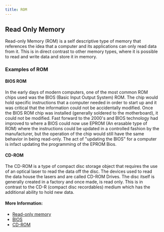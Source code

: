 ```yaml
---
title: ROM
---
```

## Read Only Memory

Read-only Memory (ROM) is a self descriptive type of memory that references the idea that a computer and its applications can only read data from it. This is in direct contrast to other memory types, where it is possible to read and write data and store it in memory.

### Examples of ROM 

#### BIOS ROM
In the early days of modern computers, one of the most common ROM chips used was the BIOS (Basic Input Output System) ROM.  The chip would hold specific instructions that a computer needed in order to start up and it was critical that the information could not be accidentally modified. Once the BIOS ROM chip was installed (generally soldered to the motherboard), it could not be modified. Fast forward to the 2000's and BIOS technology had improved to where a BIOS could now use EPROM (An erasable type of ROM) where the instructions could be updated in a controlled fashion by the manufacturer, but the operation of the chip would still have the same behavior in being read-only. The act of "updating the BIOS" for a computer is infact updating the programming of the EPROM Bios.

#### CD-ROM
The CD-ROM is a type of compact disc storage object that requires the use of an optical laser to read the data off the disc. The devices used to read the data house the lasers and are called CD-ROM Drives. The disc itself is generally created in a factory and once made, is read only. This is in contrast to the CD-R (compact disc recordables) medium which has the additional ability to hold new data.

<!-- The article goes here, in GitHub-flavored Markdown. Feel free to add YouTube videos, images, and CodePen/JSBin embeds  -->

#### More Information:
<!-- Please add any articles you think might be helpful to read before writing the article -->
- [Read-only memory](https://en.wikipedia.org/wiki/Read-only_memory)
- [BIOS](https://en.wikipedia.org/wiki/BIOS)
- [CD-ROM](https://en.wikipedia.org/wiki/CD-ROM)

